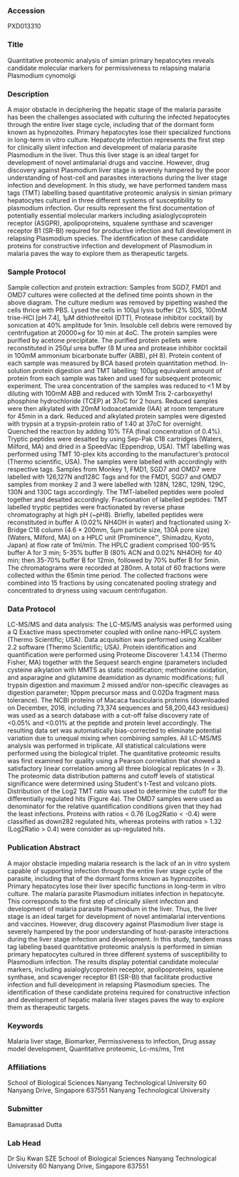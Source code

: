 ### Accession
PXD013310

### Title
Quantitative proteomic analysis of simian primary hepatocytes reveals candidate molecular markers for permissiveness to relapsing malaria Plasmodium cynomolgi

### Description
A major obstacle in deciphering the hepatic stage of the malaria parasite has been the challenges associated with culturing the infected hepatocytes through the entire liver stage cycle, including that of the dormant form known as hypnozoites. Primary hepatocytes lose their specialized functions in long-term in vitro culture. Hepatocyte infection represents the first step for clinically silent infection and development of malaria parasite Plasmodium in the liver. Thus this liver stage is an ideal target for development of novel antimalarial drugs and vaccine. However, drug discovery against Plasmodium liver stage is severely hampered by the poor understanding of host-cell and parasites interactions during the liver stage infection and development. In this study, we have performed tandem mass tags (TMT) labelling based quantitative proteomic analysis in simian primary hepatocytes cultured in three different systems of susceptibility to plasmodium infection. Our results represent the first documentation of potentially essential molecular markers including asialoglycoprotein receptor (ASGPR), apolipoproteins, squalene synthase and scavenger receptor B1 (SR-BI) required for productive infection and full development in relapsing Plasmodium species. The identification of these candidate proteins for constructive infection and development of Plasmodium in malaria paves the way to explore them as therapeutic targets.

### Sample Protocol
Sample collection and protein extraction: Samples from SGD7, FMD1 and OMD7 cultures were collected at the defined time points shown in the above diagram. The culture medium was removed by pipetting washed the cells thrice with PBS. Lysed the cells in 100μl lysis buffer (2% SDS, 100mM trise-HCl [pH 7.4], 1μM dithiothreitol (DTT), Protease inhibitor cocktail) by sonication at 40% amplitude for 1min. Insoluble cell debris were removed by centrifugation at 20000×g for 10 min at 4oC. The protein samples were purified by acetone precipitate. The purified protein pellets were reconstituted in 250μl urea buffer (8 M urea and protease inhibitor cocktail in 100mM ammonium bicarbonate buffer (ABB), pH 8). Protein content of each sample was measured by BCA based protein quantitation method. In-solution protein digestion and TMT labelling: 100μg equivalent amount of protein from each sample was taken and used for subsequent proteomic experiment. The urea concentration of the samples was reduced to <1 M by diluting with 100mM ABB and reduced with 10mM Tris 2-carboxyethyl phosphine hydrochloride (TCEP) at 37oC for 2 hours. Reduced samples were then alkylated with 20mM Iodoacetamide (IAA) at room temperature for 45min in a dark. Reduced and alkylated protein samples were digested with trypsin at a trypsin-protein ratio of 1:40 at 37oC for overnight. Quenched the reaction by adding 10% TFA (final concentration of 0.4%). Tryptic peptides were desalted by using Sep-Pak C18 cartridges (Waters, Milford, MA) and dried in a SpeedVac (Eppendrop, USA). TMT labelling was performed using TMT 10-plex kits according to the manufacturer’s protocol (Thermo scientific, USA). The samples were labelled with accordingly with respective tags. Samples from Monkey 1, FMD1, SGD7 and OMD7 were labelled with 126,127N and128C Tags and for the FMD1, SGD7 and OMD7 samples from monkey 2 and 3 were labelled with 128N, 128C, 129N, 129C, 130N and 130C tags accordingly. The TMT-labelled peptides were pooled together and desalted accordingly. Fractionation of labelled peptides: TMT labelled tryptic peptides were fractionated by reverse phase chromatography at high pH (~pH8). Briefly, labelled peptides were reconstituted in buffer A (0.02% NH4OH in water) and fractionated using X-Bridge C18 column (4.6 × 200mm, 5μm particle size, 130Å pore size) (Waters, Milford, MA) on a HPLC unit (Prominence™, Shimadzu, Kyoto, Japan) at flow rate of 1ml/min. The HPLC gradient comprised 100-95% buffer A for 3 min; 5-35% buffer B (80% ACN and 0.02% NH4OH) for 40 min; then 35-70% buffer B for 12min, followed by 70% buffer B for 5min. The chromatograms were recorded at 280nm. A total of 60 fractions were collected within the 65min time period. The collected fractions were combined into 15 fractions by using concatenated pooling strategy and concentrated to dryness using vacuum centrifugation.

### Data Protocol
LC-MS/MS and data analysis: The LC-MS/MS analysis was performed using a Q Exactive mass spectrometer coupled with online nano-HPLC system (Thermo Scientific; USA). Data acquisition was performed using Xcaliber 2.2 software (Thermo Scientific; USA). Protein identification and quantification were performed using Proteome Discoverer 1.4.1.14 (Thermo Fisher, MA) together with the Sequest search engine (parameters included cysteine alkylation with MMTS as static modification; methionine oxidation, and asparagine and glutamine deamidation as dynamic modifications; full trypsin digestion and maximum 2 missed and/or non-specific cleavages as digestion parameter; 10ppm precursor mass and 0.02Da fragment mass tolerance). The NCBI proteins of Macaca fascicularis proteins (downloaded on December, 2016, including 73,374 sequences and 58,200,443 residues) was used as a search database with a cut-off false discovery rate of <0.05% and <0.01% at the peptide and protein level accordingly. The resulting data set was automatically bias-corrected to eliminate potential variation due to unequal mixing when combining samples. All LC-MS/MS analysis was performed in triplicate. All statistical calculations were performed using the biological triplet. The quantitative proteomic results was first examined for quality using a Pearson correlation that showed a satisfactory linear correlation among all three biological replicates (n = 3). The proteomic data distribution patterns and cutoff levels of statistical significance were determined using Student's t-Test and volcano plots. Distribution of the Log2 TMT ratio was used to determine the cutoff for the differentially regulated hits (Figure 4a). The OMD7 samples were used as denominator for the relative quantification conditions given that they had the least infections. Proteins with ratios < 0.76 (Log2Ratio < -0.4) were classified as down282 regulated hits, whereas proteins with ratios > 1.32 (Log2Ratio > 0.4) were consider as up-regulated hits.

### Publication Abstract
A major obstacle impeding malaria research is the lack of an in vitro system capable of supporting infection through the entire liver stage cycle of the parasite, including that of the dormant forms known as hypnozoites. Primary hepatocytes lose their liver specific functions in long-term in vitro culture. The malaria parasite Plasmodium initiates infection in hepatocyte. This corresponds to the first step of clinically silent infection and development of malaria parasite Plasmodium in the liver. Thus, the liver stage is an ideal target for development of novel antimalarial interventions and vaccines. However, drug discovery against Plasmodium liver stage is severely hampered by the poor understanding of host-parasite interactions during the liver stage infection and development. In this study, tandem mass tag labeling based quantitative proteomic analysis is performed in simian primary hepatocytes cultured in three different systems of susceptibility to Plasmodium infection. The results display potential candidate molecular markers, including asialoglycoprotein receptor, apolipoproteins, squalene synthase, and scavenger receptor B1 (SR-BI) that facilitate productive infection and full development in relapsing Plasmodium species. The identification of these candidate proteins required for constructive infection and development of hepatic malaria liver stages paves the way to explore them as therapeutic targets.

### Keywords
Malaria liver stage, Biomarker, Permissiveness to infection, Drug assay model development, Quantitative proteomic, Lc-ms/ms, Tmt

### Affiliations
School of Biological Sciences Nanyang Technological University 60 Nanyang Drive, Singapore 637551
Nanyang Technological University

### Submitter
Bamaprasad  Dutta

### Lab Head
Dr Siu Kwan SZE
School of Biological Sciences Nanyang Technological University 60 Nanyang Drive, Singapore 637551


